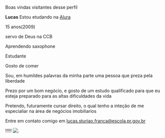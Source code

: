 Boas vindas visitantes desse perfil 

**Lucas**
Estou etudando na [Alura](https://www.alura.com.br/)

15 anos(2009)

servo de Deus na CCB

Aprendendo saxophone

Estudante

Gosto de comer 

Sou, em humildes palavras da minha parte uma pessoa que preza pela liberdade

Prezo por um bom negócio, e gosto de um estudo qualificado para que eu esteja preparado para as altas dificuldades da vida

Pretendo, futuramente cursar direito, o qual tenho a inteção de me especialiar na área de negócios imobiliarios

Entre em contato comigo em lucas.sturiao.franca@escola.pr.gov.br


!!!!! ![.](https://www.shutterstock.com/image-illustration/single-3d-emoticon-isolated-on-260nw-46071619.jpg)
